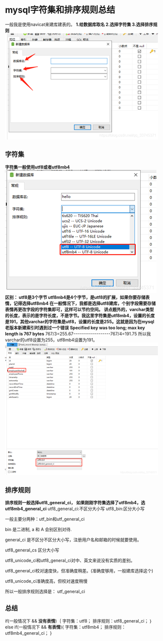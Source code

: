 # mysql字符集和排序规则总结

一般我是使用navicat来建库建表的。
**1.给数据库取名
2.选择字符集
3.选择排序规则**
![img](Imag/watermark,type_ZmFuZ3poZW5naGVpdGk,shadow_10,text_aHR0cHM6Ly9ibG9nLmNzZG4ubmV0L3FxXzMzNzQ1Mzcx,size_16,color_FFFFFF,t_70.png)

## 字符集

**字符集一般使用utf8或者utf8mb4**
![img](Imag/watermark,type_ZmFuZ3poZW5naGVpdGk,shadow_10,text_aHR0cHM6Ly9ibG9nLmNzZG4ubmV0L3FxXzMzNzQ1Mzcx,size_16,color_FFFFFF,t_70-165625283850370.png)
**区别：
utf8是3个字节
utf8mb4是4个字节，是utf8的扩展，如果你要存储表情，记得选择utf8mb4
在一般情况下，我都是选择utf8建库，个别字段需要存储表情再更改字段的字符集即可，这样可以节约空间。**
**讲点题外的，varchar类型的长度，表示的是字符长度，不是字节。我这里字符集是utf8mb4，设置的长度是191，其他varchar的字符集是utf8，设置的长度是255。这就是因为在mysql老版本新建索引时遇到过一个错误**
**Specified key was too long; max key length is 767 bytes**
767/3=255.67-------------------767/4=191.75
所以我varchar的utf8设置为255，utf8mb4设置为191。
![img](Imag/watermark,type_ZmFuZ3poZW5naGVpdGk,shadow_10,text_aHR0cHM6Ly9ibG9nLmNzZG4ubmV0L3FxXzMzNzQ1Mzcx,size_16,color_FFFFFF,t_70-165625283850371.png)

## 排序规则

**排序规则一般选择utf8_general_ci，
如果刚刚字符集选择了utf8mb4，选utf8mb4_general_ci**
utf8_general_ci:不区分大小写
utf8_bin:区分大小写

一般主要分两种：utf_bin和utf_general_ci

bin 是二进制, a 和 A 会别区别对待.

general_ci 是不区分不区分大小写，注册用户名和邮箱的时候就要使用。

utf8_general_cs 区分大小写

utf8_unicode_ci和utf8_general_ci对中、英文来说没有实质的差别。

utf8_general_ci校对速度快，但准确度稍差。(准确度够用，一般建库选择这个)

utf8_unicode_ci准确度高，但校对速度稍慢

所以一般排序规则选择是： utf_general_ci

## 总结

if(一般情况下 && **没有表情**)｛
字符集：utf8；
排序规则：utf8_general_ci；
｝else if(一般情况下 && **有表情**){
字符集：utf8mb4；
排序规则：utf8mb4_general_ci；
}